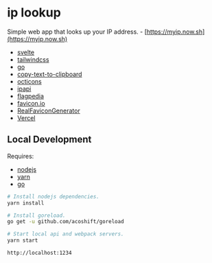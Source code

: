 # ip lookup

Simple web app that looks up your IP address. - [https://myip.now.sh](https://myip.now.sh)

- [svelte](https://svelte.dev)
- [tailwindcss](https://tailwindcss.com)
- [go](https://golang.org)
- [copy-text-to-clipboard](https://github.com/sindresorhus/copy-text-to-clipboard)
- [octicons](https://github.com/primer/octicons)
- [ipapi](https://ipapi.com)
- [flagpedia](https://flagpedia.net)
- [favicon.io](https://favicon.io)
- [RealFaviconGenerator](https://realfavicongenerator.net)
- [Vercel](https://vercel.com)

## Local Development

Requires:

- [nodejs](https://nodejs.org/en/)
- [yarn](https://yarnpkg.com/)
- [go](https://golang.org)

```sh
# Install nodejs dependencies.
yarn install

# Install goreload.
go get -u github.com/acoshift/goreload

# Start local api and webpack servers.
yarn start

http://localhost:1234
```
